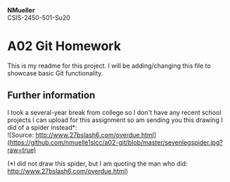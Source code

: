 **NMueller**  
CSIS-2450-501-Su20

# A02 Git Homework
This is my readme for this project. I will be adding/changing this file to showcase basic Git functionality.

## Further information
I took a several-year break from college so I don't have any recent school projects I can upload for this assignment so am sending you this drawing I did of a spider instead*:  
![Source: http://www.27bslash6.com/overdue.html](https://github.com/nmuelle1slcc/a02-git/blob/master/sevenlegspider.jpg?raw=true)

(*I did not draw this spider, but I am quoting the man who did: http://www.27bslash6.com/overdue.html)